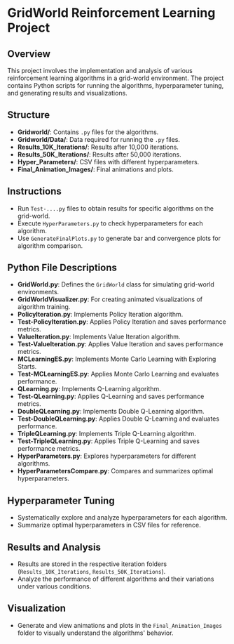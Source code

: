 # GridWorld Reinforcement Learning Project

## Overview

This project involves the implementation and analysis of various reinforcement learning algorithms in a grid-world environment. The project contains Python scripts for running the algorithms, hyperparameter tuning, and generating results and visualizations.

## Structure

- **Gridworld/**: Contains `.py` files for the algorithms.
- **Gridworld/Data/**: Data required for running the `.py` files.
- **Results_10K_Iterations/**: Results after 10,000 iterations.
- **Results_50K_Iterations/**: Results after 50,000 iterations.
- **Hyper_Parameters/**: CSV files with different hyperparameters.
- **Final_Animation_Images/**: Final animations and plots.

## Instructions

- Run `Test-....py` files to obtain results for specific algorithms on the grid-world.
- Execute `HyperParameters.py` to check hyperparameters for each algorithm.
- Use `GenerateFinalPlots.py` to generate bar and convergence plots for algorithm comparison.

## Python File Descriptions

- **GridWorld.py**: Defines the `GridWorld` class for simulating grid-world environments.
- **GridWorldVisualizer.py**: For creating animated visualizations of algorithm training.
- **PolicyIteration.py**: Implements Policy Iteration algorithm.
- **Test-PolicyIteration.py**: Applies Policy Iteration and saves performance metrics.
- **ValueIteration.py**: Implements Value Iteration algorithm.
- **Test-ValueIteration.py**: Applies Value Iteration and saves performance metrics.
- **MCLearningES.py**: Implements Monte Carlo Learning with Exploring Starts.
- **Test-MCLearningES.py**: Applies Monte Carlo Learning and evaluates performance.
- **QLearning.py**: Implements Q-Learning algorithm.
- **Test-QLearning.py**: Applies Q-Learning and saves performance metrics.
- **DoubleQLearning.py**: Implements Double Q-Learning algorithm.
- **Test-DoubleQLearning.py**: Applies Double Q-Learning and evaluates performance.
- **TripleQLearning.py**: Implements Triple Q-Learning algorithm.
- **Test-TripleQLearning.py**: Applies Triple Q-Learning and saves performance metrics.
- **HyperParameters.py**: Explores hyperparameters for different algorithms.
- **HyperParametersCompare.py**: Compares and summarizes optimal hyperparameters.

## Hyperparameter Tuning

- Systematically explore and analyze hyperparameters for each algorithm.
- Summarize optimal hyperparameters in CSV files for reference.

## Results and Analysis

- Results are stored in the respective iteration folders (`Results_10K_Iterations`, `Results_50K_Iterations`).
- Analyze the performance of different algorithms and their variations under various conditions.

## Visualization

- Generate and view animations and plots in the `Final_Animation_Images` folder to visually understand the algorithms' behavior.

